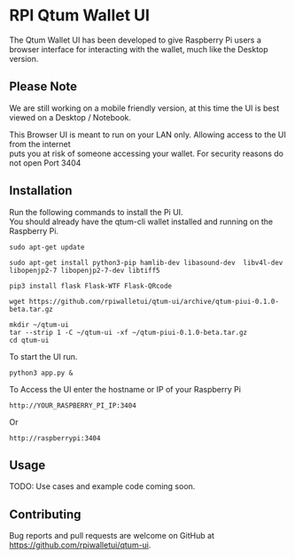 # RPI Qtum Wallet UI

The Qtum Wallet UI has been developed to give Raspberry Pi users a browser interface for interacting with the wallet, much like the Desktop version.  

## Please Note  
We are still working on a mobile friendly version, at this time the UI is best viewed on a Desktop / Notebook.  

This Browser UI is meant to run on your LAN only. Allowing access to the UI from the internet  
puts you at risk of someone accessing your wallet. For security reasons do not open Port 3404

## Installation
Run the following commands to install the Pi UI.  
You should already have the qtum-cli wallet installed and running on the Raspberry Pi.   
```
sudo apt-get update
```
```
sudo apt-get install python3-pip hamlib-dev libasound-dev  libv4l-dev libopenjp2-7 libopenjp2-7-dev libtiff5
```
```
pip3 install flask Flask-WTF Flask-QRcode
```
```
wget https://github.com/rpiwalletui/qtum-ui/archive/qtum-piui-0.1.0-beta.tar.gz
```
```
mkdir ~/qtum-ui  
tar --strip 1 -C ~/qtum-ui -xf ~/qtum-piui-0.1.0-beta.tar.gz  
cd qtum-ui
```
To start the UI run.  
```
python3 app.py &
```  
To Access the UI enter the hostname or IP of your Raspberry Pi
```
http://YOUR_RASPBERRY_PI_IP:3404
```
Or
````
http://raspberrypi:3404
````

## Usage

TODO: Use cases and example code coming soon.

## Contributing

Bug reports and pull requests are welcome on GitHub at https://github.com/rpiwalletui/qtum-ui.
